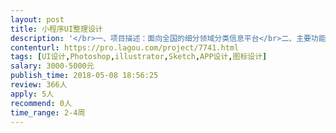 ```yaml
---                
layout: post       
title: 小程序UI整理设计           
description: '</br>一、项目描述：面向全国的细分领域分类信息平台</br>二、主要功能点：发布信息、商家入驻、个人中心</br>三、可参考产品：58同城、吴川微同城、昭阳生活圈、临海同城圈[都是小程序]</br>四、人员需求：页面大概40个左右，因为需求还需要整理，时间上也比较赶，所以需要产品经理、UI若干个。</br>参考的比较多，但是我们的需求肯定是要有自己的风格。</br>'     
contenturl: https://pro.lagou.com/project/7741.html      
tags: [UI设计,Photoshop,illustrator,Sketch,APP设计,图标设计]            
salary: 3000-5000元          
publish_time: 2018-05-08 18:56:25         
review: 366人                   
apply: 5人                   
recommend: 0人                   
time_range: 2-4周              
---                 
```

